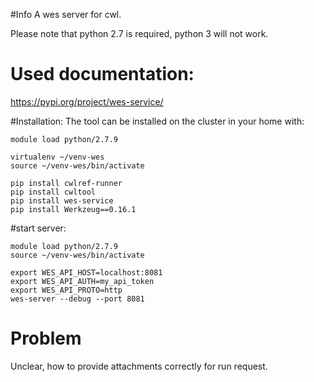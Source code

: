 <!--
  ~ Copyright 2011-2020 The OTP authors
  ~
  ~ Permission is hereby granted, free of charge, to any person obtaining a copy
  ~ of this software and associated documentation files (the "Software"), to deal
  ~ in the Software without restriction, including without limitation the rights
  ~ to use, copy, modify, merge, publish, distribute, sublicense, and/or sell
  ~ copies of the Software, and to permit persons to whom the Software is
  ~ furnished to do so, subject to the following conditions:
  ~
  ~ The above copyright notice and this permission notice shall be included in all
  ~ copies or substantial portions of the Software.
  ~
  ~ THE SOFTWARE IS PROVIDED "AS IS", WITHOUT WARRANTY OF ANY KIND, EXPRESS OR
  ~ IMPLIED, INCLUDING BUT NOT LIMITED TO THE WARRANTIES OF MERCHANTABILITY,
  ~ FITNESS FOR A PARTICULAR PURPOSE AND NONINFRINGEMENT. IN NO EVENT SHALL THE
  ~ AUTHORS OR COPYRIGHT HOLDERS BE LIABLE FOR ANY CLAIM, DAMAGES OR OTHER
  ~ LIABILITY, WHETHER IN AN ACTION OF CONTRACT, TORT OR OTHERWISE, ARISING FROM,
  ~ OUT OF OR IN CONNECTION WITH THE SOFTWARE OR THE USE OR OTHER DEALINGS IN THE
  ~ SOFTWARE.
  -->

#Info
A wes server for cwl.

Please note that python 2.7 is required, python 3 will not work.

# Used documentation:
https://pypi.org/project/wes-service/

#Installation:
The tool can be installed on the cluster in your home with:
```
module load python/2.7.9

virtualenv ~/venv-wes
source ~/venv-wes/bin/activate

pip install cwlref-runner
pip install cwltool
pip install wes-service
pip install Werkzeug==0.16.1
```

#start server:
```
module load python/2.7.9
source ~/venv-wes/bin/activate

export WES_API_HOST=localhost:8081
export WES_API_AUTH=my_api_token
export WES_API_PROTO=http
wes-server --debug --port 8081
```

# Problem
Unclear, how to provide attachments correctly for run request.
